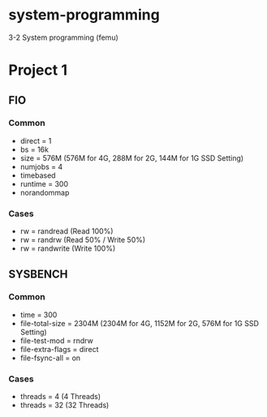 # system-programming
3-2 System programming (femu)

# Project 1

## FIO

### Common
- direct = 1
- bs = 16k
- size = 576M (576M for 4G, 288M for 2G, 144M for 1G SSD Setting)
- numjobs = 4
- timebased
- runtime = 300
- norandommap
### Cases
- rw = randread (Read 100%)
- rw = randrw (Read 50% / Write 50%)
- rw = randwrite (Write 100%)

## SYSBENCH

### Common
- time = 300
- file-total-size = 2304M (2304M for 4G, 1152M for 2G, 576M for 1G SSD Setting)
- file-test-mod = rndrw
- file-extra-flags = direct
- file-fsync-all = on
### Cases
- threads = 4 (4 Threads)
- threads = 32 (32 Threads)
